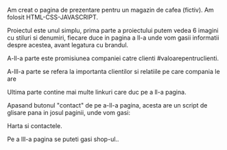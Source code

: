 Am creat o pagina de prezentare pentru un magazin de cafea (fictiv).
Am folosit HTML-CSS-JAVASCRIPT.

Proiectul este unul simplu, prima parte a proiectului putem vedea 6 imagini cu stiluri si denumiri, fiecare duce in pagina a ll-a unde vom gasii informatii despre acestea, avant legatura cu brandul.

A-ll-a parte este promisiunea companiei catre clienti #valoarepentruclienti.

A-lll-a parte se refera la importanta clientilor si relatiile pe care compania le are

Ultima parte contine mai multe linkuri care duc pe a ll-a pagina.

Apasand butonul "contact" de pe a-ll-a pagina, acesta are un script de glisare pana in josul paginii, unde vom gasi:

Harta si contactele.

Pe a lll-a pagina se puteti gasi shop-ul..
